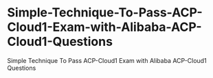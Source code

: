 # Simple-Technique-To-Pass-ACP-Cloud1-Exam-with-Alibaba-ACP-Cloud1-Questions
Simple Technique To Pass ACP-Cloud1 Exam with Alibaba ACP-Cloud1 Questions
